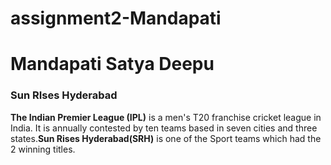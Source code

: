 # assignment2-Mandapati
# Mandapati Satya Deepu
### Sun RIses Hyderabad
**The Indian Premier League (IPL)** is a men's T20 franchise cricket league in India. It is annually contested by ten teams based in seven cities and three states.**Sun Rises Hyderabad(SRH)** is one of the Sport teams which had the 2 winning titles.
